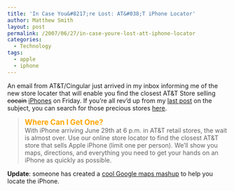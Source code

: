 ```yaml
---
title: 'In Case You&#8217;re Lost: AT&#038;T iPhone Locator'
author: Matthew Smith
layout: post
permalink: /2007/06/27/in-case-youre-lost-att-iphone-locator
categories:
  - Technology
tags:
  - apple
  - iphone
---
```

An email from AT&T/Cingular just arrived in my inbox informing me of the new store locater that will enable you find the closest AT&T Store selling <strike>cocain</strike> [iPhones][1] on Friday. If you&#8217;re all rev&#8217;d up from my [last post][2] on the subject, you can search for those precious stores [here][3].

> <span style="color: orange"><big><strong>Where Can I Get One?</strong></big></span>  
> With iPhone arriving June 29th at 6 p.m. in AT&T retail stores, the wait is almost over. Use our online store locator to find the closest AT&T store that sells Apple iPhone (limit one per person). We&#8217;ll show you maps, directions, and everything you need to get your hands on an iPhone as quickly as possible.

**Update**: someone has created a [cool Google maps mashup][4] to help you locate the iPhone.

 [1]: http://apple.com/iphone/
 [2]: http://digivation.net/2007/06/27/iphone-reviews-rolling-in-worst-fears-manifested/
 [3]: http://www.wireless.att.com/iphonelocator/
 [4]: http://iphone.findnearby.net/